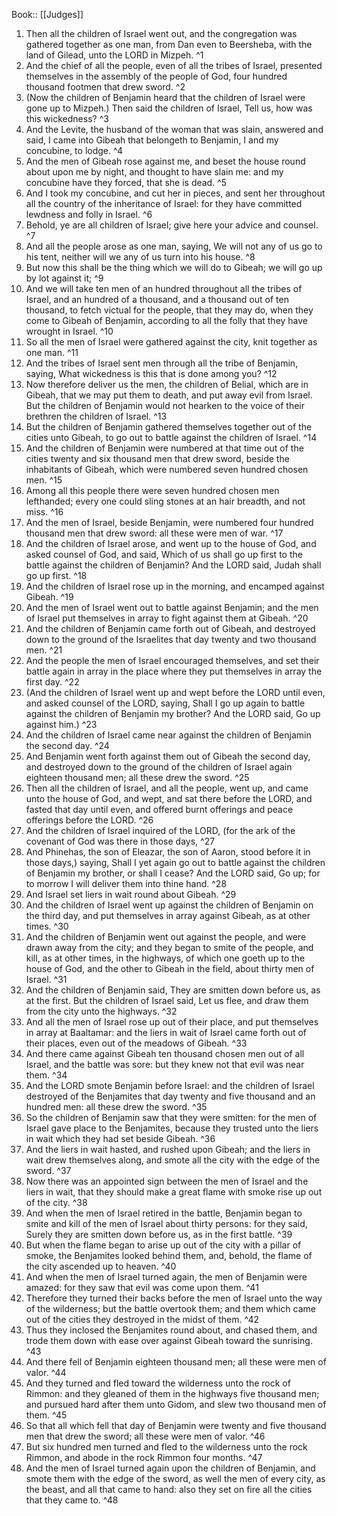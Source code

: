  Book:: [[Judges]]
 1. Then all the children of Israel went out, and the congregation was gathered together as one man, from Dan even to Beersheba, with the land of Gilead, unto the LORD in Mizpeh. ^1
 2. And the chief of all the people, even of all the tribes of Israel, presented themselves in the assembly of the people of God, four hundred thousand footmen that drew sword. ^2
 3. (Now the children of Benjamin heard that the children of Israel were gone up to Mizpeh.) Then said the children of Israel, Tell us, how was this wickedness? ^3
 4. And the Levite, the husband of the woman that was slain, answered and said, I came into Gibeah that belongeth to Benjamin, I and my concubine, to lodge. ^4
 5. And the men of Gibeah rose against me, and beset the house round about upon me by night, and thought to have slain me: and my concubine have they forced, that she is dead. ^5
 6. And I took my concubine, and cut her in pieces, and sent her throughout all the country of the inheritance of Israel: for they have committed lewdness and folly in Israel. ^6
 7. Behold, ye are all children of Israel; give here your advice and counsel. ^7
 8. And all the people arose as one man, saying, We will not any of us go to his tent, neither will we any of us turn into his house. ^8
 9. But now this shall be the thing which we will do to Gibeah; we will go up by lot against it; ^9
 10. And we will take ten men of an hundred throughout all the tribes of Israel, and an hundred of a thousand, and a thousand out of ten thousand, to fetch victual for the people, that they may do, when they come to Gibeah of Benjamin, according to all the folly that they have wrought in Israel. ^10
 11. So all the men of Israel were gathered against the city, knit together as one man. ^11
 12. And the tribes of Israel sent men through all the tribe of Benjamin, saying, What wickedness is this that is done among you? ^12
 13. Now therefore deliver us the men, the children of Belial, which are in Gibeah, that we may put them to death, and put away evil from Israel. But the children of Benjamin would not hearken to the voice of their brethren the children of Israel. ^13
 14. But the children of Benjamin gathered themselves together out of the cities unto Gibeah, to go out to battle against the children of Israel. ^14
 15. And the children of Benjamin were numbered at that time out of the cities twenty and six thousand men that drew sword, beside the inhabitants of Gibeah, which were numbered seven hundred chosen men. ^15
 16. Among all this people there were seven hundred chosen men lefthanded; every one could sling stones at an hair breadth, and not miss. ^16
 17. And the men of Israel, beside Benjamin, were numbered four hundred thousand men that drew sword: all these were men of war. ^17
 18. And the children of Israel arose, and went up to the house of God, and asked counsel of God, and said, Which of us shall go up first to the battle against the children of Benjamin? And the LORD said, Judah shall go up first. ^18
 19. And the children of Israel rose up in the morning, and encamped against Gibeah. ^19
 20. And the men of Israel went out to battle against Benjamin; and the men of Israel put themselves in array to fight against them at Gibeah. ^20
 21. And the children of Benjamin came forth out of Gibeah, and destroyed down to the ground of the Israelites that day twenty and two thousand men. ^21
 22. And the people the men of Israel encouraged themselves, and set their battle again in array in the place where they put themselves in array the first day. ^22
 23. (And the children of Israel went up and wept before the LORD until even, and asked counsel of the LORD, saying, Shall I go up again to battle against the children of Benjamin my brother? And the LORD said, Go up against him.) ^23
 24. And the children of Israel came near against the children of Benjamin the second day. ^24
 25. And Benjamin went forth against them out of Gibeah the second day, and destroyed down to the ground of the children of Israel again eighteen thousand men; all these drew the sword. ^25
 26. Then all the children of Israel, and all the people, went up, and came unto the house of God, and wept, and sat there before the LORD, and fasted that day until even, and offered burnt offerings and peace offerings before the LORD. ^26
 27. And the children of Israel inquired of the LORD, (for the ark of the covenant of God was there in those days, ^27
 28. And Phinehas, the son of Eleazar, the son of Aaron, stood before it in those days,) saying, Shall I yet again go out to battle against the children of Benjamin my brother, or shall I cease? And the LORD said, Go up; for to morrow I will deliver them into thine hand. ^28
 29. And Israel set liers in wait round about Gibeah. ^29
 30. And the children of Israel went up against the children of Benjamin on the third day, and put themselves in array against Gibeah, as at other times. ^30
 31. And the children of Benjamin went out against the people, and were drawn away from the city; and they began to smite of the people, and kill, as at other times, in the highways, of which one goeth up to the house of God, and the other to Gibeah in the field, about thirty men of Israel. ^31
 32. And the children of Benjamin said, They are smitten down before us, as at the first. But the children of Israel said, Let us flee, and draw them from the city unto the highways. ^32
 33. And all the men of Israel rose up out of their place, and put themselves in array at Baaltamar: and the liers in wait of Israel came forth out of their places, even out of the meadows of Gibeah. ^33
 34. And there came against Gibeah ten thousand chosen men out of all Israel, and the battle was sore: but they knew not that evil was near them. ^34
 35. And the LORD smote Benjamin before Israel: and the children of Israel destroyed of the Benjamites that day twenty and five thousand and an hundred men: all these drew the sword. ^35
 36. So the children of Benjamin saw that they were smitten: for the men of Israel gave place to the Benjamites, because they trusted unto the liers in wait which they had set beside Gibeah. ^36
 37. And the liers in wait hasted, and rushed upon Gibeah; and the liers in wait drew themselves along, and smote all the city with the edge of the sword. ^37
 38. Now there was an appointed sign between the men of Israel and the liers in wait, that they should make a great flame with smoke rise up out of the city. ^38
 39. And when the men of Israel retired in the battle, Benjamin began to smite and kill of the men of Israel about thirty persons: for they said, Surely they are smitten down before us, as in the first battle. ^39
 40. But when the flame began to arise up out of the city with a pillar of smoke, the Benjamites looked behind them, and, behold, the flame of the city ascended up to heaven. ^40
 41. And when the men of Israel turned again, the men of Benjamin were amazed: for they saw that evil was come upon them. ^41
 42. Therefore they turned their backs before the men of Israel unto the way of the wilderness; but the battle overtook them; and them which came out of the cities they destroyed in the midst of them. ^42
 43. Thus they inclosed the Benjamites round about, and chased them, and trode them down with ease over against Gibeah toward the sunrising. ^43
 44. And there fell of Benjamin eighteen thousand men; all these were men of valor. ^44
 45. And they turned and fled toward the wilderness unto the rock of Rimmon: and they gleaned of them in the highways five thousand men; and pursued hard after them unto Gidom, and slew two thousand men of them. ^45
 46. So that all which fell that day of Benjamin were twenty and five thousand men that drew the sword; all these were men of valor. ^46
 47. But six hundred men turned and fled to the wilderness unto the rock Rimmon, and abode in the rock Rimmon four months. ^47
 48. And the men of Israel turned again upon the children of Benjamin, and smote them with the edge of the sword, as well the men of every city, as the beast, and all that came to hand: also they set on fire all the cities that they came to. ^48
